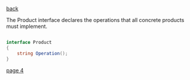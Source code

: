 [back](./page01.md)


The Product interface declares the operations that all concrete products must implement.

```csharp

interface Product
{
    string Operation();
}
```


[page 4](./page04.md)
